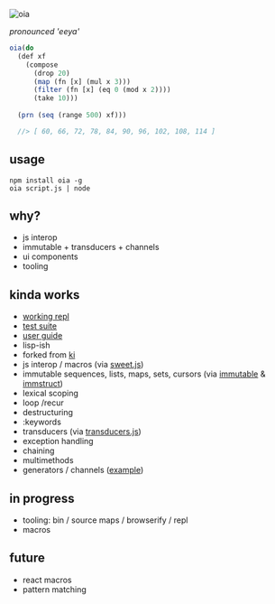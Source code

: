 ![oia](http://i.imgur.com/ZDqVxDn.png)

*pronounced 'eeya'*
```js
oia(do 
  (def xf 
    (compose 
      (drop 20)
      (map (fn [x] (mul x 3))) 
      (filter (fn [x] (eq 0 (mod x 2)))) 
      (take 10)))
  
  (prn (seq (range 500) xf)))

  //> [ 60, 66, 72, 78, 84, 90, 96, 102, 108, 114 ]
```

usage
---
```
npm install oia -g
oia script.js | node
```

why?
---
- js interop
- immutable + transducers + channels 
- ui components
- tooling

kinda works
---
- [working repl](http://npmjs.com/package/oiarepl)
- [test suite](https://github.com/threepointone/oic/blob/master/tests.js)
- [user guide](https://github.com/threepointone/oia/blob/master/guide.js)
- lisp-ish
- forked from [ki](http://ki-lang.org)
- js interop / macros (via [sweet.js](http://sweetjs.org/))
- immutable sequences, lists, maps, sets, cursors (via [immutable](https://facebook.github.io/immutable-js/) & [immstruct](https://github.com/omniscientjs/immstruct))
- lexical scoping
- loop /recur
- destructuring 
- :keywords
- transducers (via [transducers.js](https://github.com/jlongster/transducers.js))
- exception handling 
- chaining 
- multimethods
- generators / channels ([example](https://gist.github.com/threepointone/eee1972ad47c4a10b3a0))

in progress 
---
- tooling: bin / source maps / browserify / repl
- macros

future
---
- react macros 
- pattern matching 
